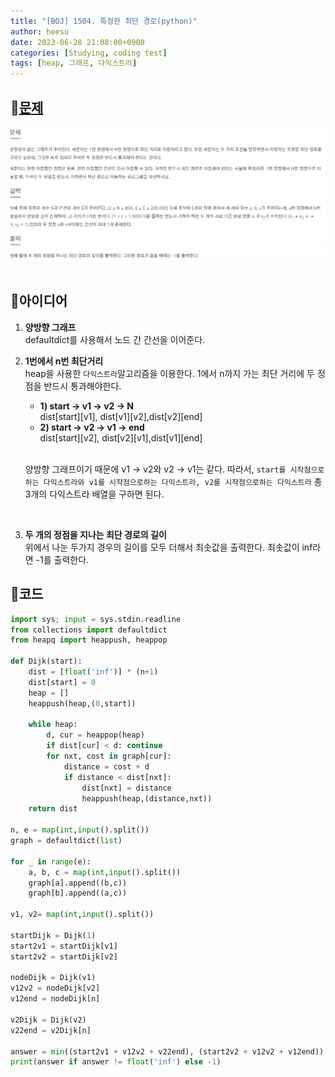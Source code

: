 ```yaml
---
title: "[BOJ] 1504. 특정한 최단 경로(python)"
author: heesu
date: 2023-06-28 21:08:00+0900
categories: [Studying, coding test]
tags: [heap, 그래프, 다익스트라]
---
```

## 📌[문제](https://www.acmicpc.net/problem/1504)
![Alt text](https://raw.githubusercontent.com/skagmltn7/practice_coding_test/685a089b58ce6a137665ae6f4d3ccab8b83bfed8/BOJ/img/problem_1504.PNG)
<br><br>

## 💪아이디어<br>
1. **양방향 그래프**<br>
defaultdict를 사용해서 노드 간 간선을 이어준다.<br>


2. **1번에서 n번 최단거리**<br>
heap을 사용한 `다익스트라`알고리즘을 이용한다. 1에서 n까지 가는 최단 거리에 두 정점을 반드시 통과해야한다.<br>
    - **1) start -> v1 -> v2 -> N**<br>dist[start][v1], dist[v1][v2],dist[v2][end]<br>
    - **2) start -> v2 -> v1 -> end**<br>dist[start][v2], dist[v2][v1],dist[v1][end]<br><br>
    
    양방향 그래프이기 때문에 v1 -> v2와 v2 -> v1는 같다. 따라서, `start를 시작점으로하는 다익스트라와 v1를 시작점으로하는 다익스트라, v2를 시작점으로하는 다익스트라` 총 3개의 다익스트라 배열을 구하면 된다.<br> 
<br> 

3. **두 개의 정점을 지나는 최단 경로의 길이**<br>
위에서 나눈 두가지 경우의 길이를 모두 더해서 최솟값을 출력한다. 최솟값이 inf라면 -1를 출력한다.<br>

## 🥂코드

```python
import sys; input = sys.stdin.readline
from collections import defaultdict
from heapq import heappush, heappop

def Dijk(start):
    dist = [float('inf')] * (n+1)
    dist[start] = 0
    heap = []
    heappush(heap,(0,start))

    while heap:
        d, cur = heappop(heap)
        if dist[cur] < d: continue
        for nxt, cost in graph[cur]:
            distance = cost + d
            if distance < dist[nxt]:
                dist[nxt] = distance
                heappush(heap,(distance,nxt))
    return dist

n, e = map(int,input().split())
graph = defaultdict(list)

for _ in range(e):
    a, b, c = map(int,input().split())
    graph[a].append((b,c))
    graph[b].append((a,c))

v1, v2= map(int,input().split())

startDijk = Dijk(1)
start2v1 = startDijk[v1]
start2v2 = startDijk[v2]

nodeDijk = Dijk(v1)
v12v2 = nodeDijk[v2]
v12end = nodeDijk[n]

v2Dijk = Dijk(v2)
v22end = v2Dijk[n]

answer = min((start2v1 + v12v2 + v22end), (start2v2 + v12v2 + v12end))
print(answer if answer != float('inf') else -1)
```